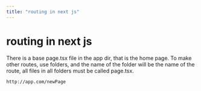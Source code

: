 ```yaml
---
title: "routing in next js"
---
```


# routing in next js

There is a base page.tsx file in the app dir, that is the home page. To make other routes, use folders, and the name of the folder will be the name of the route, all files in all folders must be called page.tsx.

 `http://app.com/newPage`


